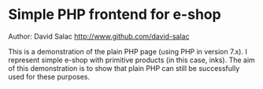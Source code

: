# Simple PHP frontend for e-shop
Author: David Salac <http://www.github.com/david-salac>

This is a demonstration of the plain PHP page (using PHP in version 7.x).
I represent simple e-shop with primitive products (in this case, inks).
The aim of this demonstration is to show that plain PHP can still be
successfully used for these purposes.
